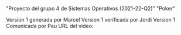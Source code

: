 "Proyecto del grupo 4 de Sistemas Operativos (2021-22-Q2)" 
"Poker" 

Version 1 generada por Marcel
Version 1 verificada por Jordi
Version 1 Comunicada por Pau
URL del video:
